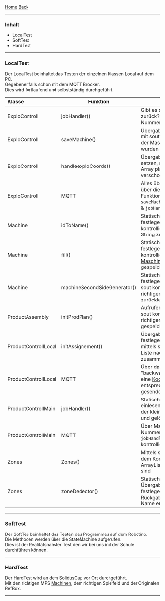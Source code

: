 [Home](home) [Back](DokuSolidus)  

----------

### Inhalt ###
- LocalTest
- SoftTest
- HardTest

----------

### LocalTest ###

Der LocalTest beinhaltet das Testen der einzelnen Klassen Local auf dem PC.  
Gegebenenfalls schon mit dem MQTT Brocker.  
Dies wird fortlaufend und selbstständig durchgeführt. 

| Klasse| Funktion | Beschreibung| I.O.| 
| :------- | --- | --- | :---- |
| ExploControll|jobHandler()|Gibt es die Richtige Koordinate zurück? Ändern der Robi Nummer (1,2,3) |X |
| ExploControll|saveMachine()|Übergabewerte statisch setzen mit sout kontrollieren ob In & Out der Maschine richtig gespeichert wurden |X |
| ExploControll|handleexploCoords()| Übergabewert (Array) statisch setzen, mit sout testen ob jeder Array platz um eins nach hinten verschoben wurde|X |
| ExploControll|MQTT|Alles über MQTT senden und über die Run Methode  die Funktionen `saveMachine()`,`handleexploCoords` & `jobHandler()` aufrufen  |X |
|Machine|idToName() |Statischer Übergabewert festlegen(int), mit sout kontrollieren ob der richtige String zurückkommt |X|  
|Machine|fill() |Statischer Übergabewert festlegen([Maschine](Machine)), mit sout kontrollieren ob die richtigen [Maschinen](Machine) in der HMap gespeichert wurden |X|
|Machine|machineSecondSideGenerator() |Statischer Übergabewert festlegen(int & [Koordinaten](Coord)), mit sout kontrollieren ob die richtigen [Maschinen](Machine) zurückkommt |X|
| ProductAssembly| initProdPlan()|Aufrufen der Funktion, mittels sout kontrollieren ob an den richtigen plätze das richtige gespeichert wurde |X|
| ProductControllLocal|initAssignement()|Übergabewert(int) statisch festlegen(Produktenummer), mittels sout kontrollieren ob die Liste nach `initProdPlan` richtig zusammengestellt wurde|X|
| ProductControllLocal|MQTT|Über das Main mittels Befehl "backwards" muss jedesmal eine [Koordinate](Coord) der entsprechenden [Maschine](Machine) gesendet werden|X|  
| ProductControllMain| jobHandler()|Statische Liste von Jobs einlesen, bei jedem Aufruf wird der kleinste Job zurückgegeben und gelöscht|X|
| ProductControllMain| MQTT|Über Main dem Brocker Robi Nummer senden. Bei empfangen `jobHandler` aufrufen und mit sout kontrollieren |X|
| Zones|Zones()|Mittels sout kontrollieren, ob bei dem Konstruktoraufruf die ArrayListe richtig gefüllt worden sind |X|
| Zones|zoneDedector()|Statischer Übergabewert[Koordinate](Coord) festlegen, kontrollieren ob der Rückgabe wert dem Richtigen Name entspricht |X|

----------

### SoftTest ###

Der SoftTes beinhaltet das Testen des Programmes auf dem Robotino.  
Die Methoden werden über die StateMachine aufgerufen.  
Dies ist der Realitätsnahster Test den wir bei uns ind der Schule durchführen können.  

----------

### HardTest ###

Der HardTest wird an dem SolidusCup vor Ort durchgeführt.  
Mit den richtigen MPS [Machinen](Machine), dem richtigen Spielfeld und der Originalen RefBox.  

----------
